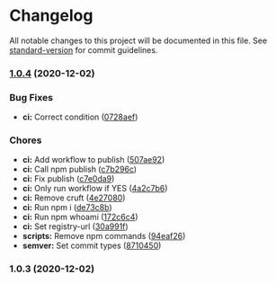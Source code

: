 # Changelog

All notable changes to this project will be documented in this file. See [standard-version](https://github.com/conventional-changelog/standard-version) for commit guidelines.

### [1.0.4](https://github.com/anishkny/test-npm-publish-from-gh-actions/compare/v1.0.3...v1.0.4) (2020-12-02)


### Bug Fixes

* **ci:** Correct condition ([0728aef](https://github.com/anishkny/test-npm-publish-from-gh-actions/commit/0728aef5ea950aa273665e7539f3e8ea1ba88c2f))


### Chores

* **ci:** Add workflow to publish ([507ae92](https://github.com/anishkny/test-npm-publish-from-gh-actions/commit/507ae921077e42af47aa20615a6a6916fb8f4f54))
* **ci:** Call npm publish ([c7b296c](https://github.com/anishkny/test-npm-publish-from-gh-actions/commit/c7b296c7cbfb2d9dac4fe29a9b9ec48ffb50fd2e))
* **ci:** Fix publish ([c7e0da9](https://github.com/anishkny/test-npm-publish-from-gh-actions/commit/c7e0da90d95b0034a214cc327663a2d99b43c1be))
* **ci:** Only run workflow if YES ([4a2c7b6](https://github.com/anishkny/test-npm-publish-from-gh-actions/commit/4a2c7b65cd1c321a7f602bd5ddc4ec93d6cfad3f))
* **ci:** Remove cruft ([4e27080](https://github.com/anishkny/test-npm-publish-from-gh-actions/commit/4e270804246254c1c199a384367470299ecab101))
* **ci:** Run npm i ([de73c8b](https://github.com/anishkny/test-npm-publish-from-gh-actions/commit/de73c8bf5c799a654bc5b708cc6919506f47ec0d))
* **ci:** Run npm whoami ([172c6c4](https://github.com/anishkny/test-npm-publish-from-gh-actions/commit/172c6c4727beac9e57eba5465874864f412809ea))
* **ci:** Set registry-url ([30a991f](https://github.com/anishkny/test-npm-publish-from-gh-actions/commit/30a991fd922c8187efcff9a6a37e68200297c2f2))
* **scripts:** Remove npm commands ([94eaf26](https://github.com/anishkny/test-npm-publish-from-gh-actions/commit/94eaf26c7ddb2b34a2c99a3ea4f0c5401c761b2b))
* **semver:** Set commit types ([8710450](https://github.com/anishkny/test-npm-publish-from-gh-actions/commit/8710450aa3498c308b18d31ed6a662bbc743af51))

### 1.0.3 (2020-12-02)
